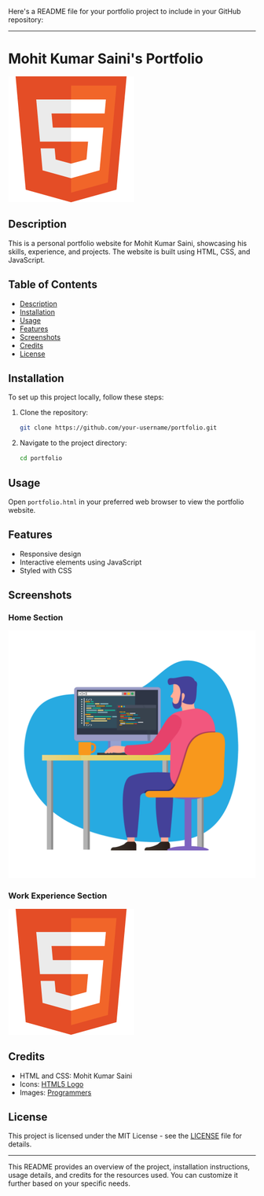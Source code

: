 Here's a README file for your portfolio project to include in your GitHub repository:

---

# Mohit Kumar Saini's Portfolio

![HTML5 Logo](html5-logo-31813.png)

## Description

This is a personal portfolio website for Mohit Kumar Saini, showcasing his skills, experience, and projects. The website is built using HTML, CSS, and JavaScript.

## Table of Contents

- [Description](#description)
- [Installation](#installation)
- [Usage](#usage)
- [Features](#features)
- [Screenshots](#screenshots)
- [Credits](#credits)
- [License](#license)

## Installation

To set up this project locally, follow these steps:

1. Clone the repository:
    ```bash
    git clone https://github.com/your-username/portfolio.git
    ```
2. Navigate to the project directory:
    ```bash
    cd portfolio
    ```

## Usage

Open `portfolio.html` in your preferred web browser to view the portfolio website.

## Features

- Responsive design
- Interactive elements using JavaScript
- Styled with CSS

## Screenshots

### Home Section
![Home Section](programmers.png)

### Work Experience Section
![Work Experience Section](html5-logo-31813.png)

## Credits

- HTML and CSS: Mohit Kumar Saini
- Icons: [HTML5 Logo](html5-logo-31813.png)
- Images: [Programmers](programmers.png)

## License

This project is licensed under the MIT License - see the [LICENSE](LICENSE) file for details.

---

This README provides an overview of the project, installation instructions, usage details, and credits for the resources used. You can customize it further based on your specific needs.
